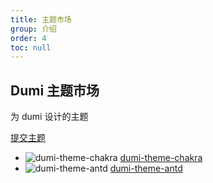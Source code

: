 ```yaml
---
title: 主题市场
group: 介绍
order: 4
toc: null
---
```


<div class="dumi-site-theme-cases-center">
  <h2>Dumi 主题市场</h2>
  <p>为 dumi 设计的主题</p>
  <a
    className="dumi-site-theme-cases-button primary"
    type="button"
    href="https://github.com/umijs/dumi/edit/master/docs/theme/cases.md"
    target="_blank"
    rel="noopener noreferrer"
  >
    提交主题
  </a>
</div>

<ThemeCases>
  <ul class="dumi-site-theme-cases-list">
    <li
      class="dumi-site-theme-cases-item"
      data-title="dumi-theme-chakra"
      data-url="https://dumi-theme-chakra.deno.dev"
      data-picture="https://blog-pic.deno.dev/2023-01-28/1674895310392-dumi-theme-chakra-screen.png"
      data-description="Chakra theme for dumi2"
      data-source="https://github.com/innocces/dumi-theme-chakra"
    >
      <img src="https://blog-pic.deno.dev/2023-01-28/1674895310392-dumi-theme-chakra-screen.png" alt="dumi-theme-chakra" />
      <a href="https://dumi-theme-chakra.deno.dev" target="_blank" rel="noopener noreferrer">dumi-theme-chakra</a>
    </li>
    <li
      class="dumi-site-theme-cases-item"
      data-title="dumi-theme-antd"
      data-url="https://kuangpf.com/dumi-theme-antd"
      data-picture="https://user-images.githubusercontent.com/20694238/217142436-84032340-588c-4b68-9f30-9b3a4d24c1c4.png"
      data-description="dumi2 theme similar to antd v5 website"
      data-source="https://github.com/KuangPF/dumi-theme-antd"
    >
      <img src="https://user-images.githubusercontent.com/20694238/217142436-84032340-588c-4b68-9f30-9b3a4d24c1c4.png" alt="dumi-theme-antd" />
      <a href="https://kuangpf.com/dumi-theme-antd" target="_blank" rel="noopener noreferrer">dumi-theme-antd</a>
    </li>
  </ul>
</ThemeCases>
